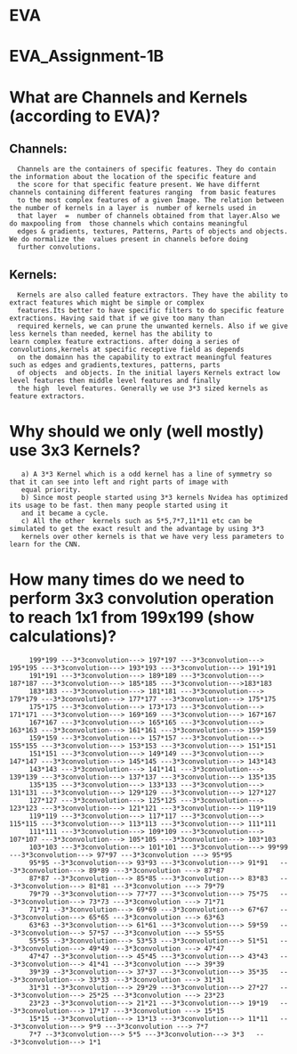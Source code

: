# EVA
# EVA_Assignment-1B

# What are Channels and Kernels (according to EVA)?
   ## Channels: 
      Channels are the containers of specific features. They do contain the information about the location of the specific feature and
      the score for that specific feature present. We have differnt channels containing different features ranging  from basic features
      to the most complex features of a given Image. The relation between the number of kernels in a layer is  number of kernels used in
      that layer  =  number of channels obtained from that layer.Also we do maxpooling from  those channels which contains meaningful
      edges & gradients, textures, Patterns, Parts of objects and objects. We do normalize the  values present in channels before doing
      further convolutions.
   ## Kernels:
      Kernels are also called feature extractors. They have the ability to extract features which might be simple or complex 
      features.Its better to have specific filters to do specific feature extractions. Having said that if we give too many than 
      required kernels, we can prune the unwanted kernels. Also if we give less kernels than needed, kernel has the ability to                 learn complex feature extractions. after doing a series of convolutions,kernels at specific receptive field as depends 
      on the domainn has the capability to extract meaningful features such as edges and gradients,textures, patterns, parts 
      of objects  and objects. In the initial layers Kernels extract low level features then middle level features and finally 
      the high  level features. Generally we use 3*3 sized kernels as feature extractors.
                
# Why should we only (well mostly) use 3x3 Kernels?
       a) A 3*3 Kernel which is a odd kernel has a line of symmetry so that it can see into left and right parts of image with
       equal priority.
       b) Since most people started using 3*3 kernels Nvidea has optimized its usage to be fast. then many people started using it
       and it became a cycle.
       c) All the other  kernels such as 5*5,7*7,11*11 etc can be simulated to get the exact result and the advantage by using 3*3
       kernels over other kernels is that we have very less parameters to learn for the CNN.
# How many times do we need to perform 3x3 convolution operation to reach 1x1 from 199x199 (show calculations)?
                
         199*199 ---3*3convolution---> 197*197 ---3*3convolution---> 195*195 ---3*3convolution---> 193*193 ---3*3convolution---> 191*191
         191*191 ---3*3convolution---> 189*189 ---3*3convolution---> 187*187 ---3*3convolution---> 185*185 ---3*3convolution--->183*183
         183*183 ---3*3convolution---> 181*181 ---3*3convolution---> 179*179 ---3*3convolution---> 177*177 ---3*3convolution---> 175*175
         175*175 ---3*3convolution---> 173*173 ---3*3convolution---> 171*171 ---3*3convolution---> 169*169 ---3*3convolution---> 167*167
         167*167 ---3*3convolution---> 165*165 ---3*3convolution---> 163*163 ---3*3convolution---> 161*161 ---3*3convolution---> 159*159
         159*159 ---3*3convolution---> 157*157 ---3*3convolution---> 155*155 ---3*3convolution---> 153*153 ---3*3convolution---> 151*151
         151*151 ---3*3convolution---> 149*149 ---3*3convolution---> 147*147 ---3*3convolution---> 145*145 ---3*3convolution---> 143*143
         143*143 ---3*3convolution---> 141*141 ---3*3convolution---> 139*139 ---3*3convolution---> 137*137 ---3*3convolution---> 135*135
         135*135 ---3*3convolution---> 133*133 ---3*3convolution---> 131*131 ---3*3convolution---> 129*129 ---3*3convolution---> 127*127
         127*127 ---3*3convolution---> 125*125 ---3*3convolution---> 123*123 ---3*3convolution---> 121*121 ---3*3convolution---> 119*119
         119*119 ---3*3convolution---> 117*117 ---3*3convolution---> 115*115 ---3*3convolution---> 113*113 ---3*3convolution---> 111*111
         111*111 ---3*3convolution---> 109*109 ---3*3convolution---> 107*107 ---3*3convolution---> 105*105 ---3*3convolution---> 103*103
         103*103 ---3*3convolution---> 101*101 ---3*3convolution---> 99*99   ---3*3convolution---> 97*97 ---3*3convolution ---> 95*95
         95*95 --3*3convolution---> 93*93 ---3*3convolution---> 91*91   ---3*3convolution---> 89*89 ---3*3convolution ---> 87*87
         87*87 --3*3convolution---> 85*85 ---3*3convolution---> 83*83   ---3*3convolution---> 81*81 ---3*3convolution ---> 79*79
         79*79 --3*3convolution---> 77*77 ---3*3convolution---> 75*75   ---3*3convolution---> 73*73 ---3*3convolution ---> 71*71
         71*71 --3*3convolution---> 69*69 ---3*3convolution---> 67*67   ---3*3convolution---> 65*65 ---3*3convolution ---> 63*63
         63*63 --3*3convolution---> 61*61 ---3*3convolution---> 59*59   ---3*3convolution---> 57*57 ---3*3convolution ---> 55*55
         55*55 --3*3convolution---> 53*53 ---3*3convolution---> 51*51   ---3*3convolution---> 49*49 ---3*3convolution ---> 47*47
         47*47 --3*3convolution---> 45*45 ---3*3convolution---> 43*43   ---3*3convolution---> 41*41 ---3*3convolution ---> 39*39
         39*39 --3*3convolution---> 37*37 ---3*3convolution---> 35*35   ---3*3convolution---> 33*33 ---3*3convolution ---> 31*31
         31*31 --3*3convolution---> 29*29 ---3*3convolution---> 27*27   ---3*3convolution---> 25*25 ---3*3convolution ---> 23*23
         23*23 --3*3convolution---> 21*21 ---3*3convolution---> 19*19   ---3*3convolution---> 17*17 ---3*3convolution ---> 15*15
         15*15 --3*3convolution---> 13*13 ---3*3convolution---> 11*11   ---3*3convolution---> 9*9 ---3*3convolution ---> 7*7        
         7*7 --3*3convolution---> 5*5 ---3*3convolution---> 3*3   ---3*3convolution---> 1*1
         
         
         
        

